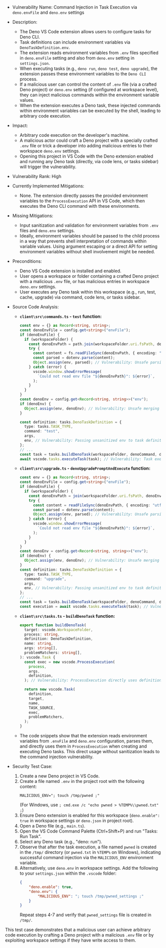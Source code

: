 - Vulnerability Name: Command Injection in Task Execution via `deno.envFile` and `deno.env` settings

- Description:
    - The Deno VS Code extension allows users to configure tasks for Deno CLI.
    - Task definitions can include environment variables via `DenoTaskDefinition.env`.
    - The extension reads environment variables from `.env` files specified in `deno.envFile` setting and also from `deno.env` setting in `settings.json`.
    - When executing tasks (e.g., `deno run`, `deno test`, `deno upgrade`), the extension passes these environment variables to the `Deno CLI` process.
    - If a malicious user can control the content of `.env` file (via a crafted Deno project) or `deno.env` setting (if configured at workspace level), they can inject malicious commands within the environment variable values.
    - When the extension executes a Deno task, these injected commands within environment variables can be executed by the shell, leading to arbitrary code execution.

- Impact:
    - Arbitrary code execution on the developer's machine.
    - A malicious actor could craft a Deno project with a specially crafted `.env` file or trick a developer into adding malicious entries to their workspace `deno.env` settings.
    - Opening this project in VS Code with the Deno extension enabled and running any Deno task (directly, via code lens, or tasks sidebar) will trigger the vulnerability.

- Vulnerability Rank: High

- Currently Implemented Mitigations:
    - None. The extension directly passes the provided environment variables to the `ProcessExecution` API in VS Code, which then executes the Deno CLI command with these environments.

- Missing Mitigations:
    - Input sanitization and validation for environment variables from `.env` files and `deno.env` settings.
    - Ideally, environment variables should be passed to the child process in a way that prevents shell interpretation of commands within variable values.  Using argument escaping or a direct API for setting environment variables without shell involvement might be needed.

- Preconditions:
    - Deno VS Code extension is installed and enabled.
    - User opens a workspace or folder containing a crafted Deno project with a malicious `.env` file, or has malicious entries in workspace `deno.env` settings.
    - User executes any Deno task within this workspace (e.g., run, test, cache, upgrade) via command, code lens, or tasks sidebar.

- Source Code Analysis:
    - **`client\src\commands.ts` - `test` function:**
        ```typescript
        const env = {} as Record<string, string>;
        const denoEnvFile = config.get<string>("envFile");
        if (denoEnvFile) {
          if (workspaceFolder) {
            const denoEnvPath = path.join(workspaceFolder.uri.fsPath, denoEnvFile);
            try {
              const content = fs.readFileSync(denoEnvPath, { encoding: "utf8" });
              const parsed = dotenv.parse(content);
              Object.assign(env, parsed); // Vulnerability: Unsafe parsing of .env content
            } catch (error) {
              vscode.window.showErrorMessage(
                `Could not read env file "${denoEnvPath}": ${error}`,
              );
            }
          }
        }
        const denoEnv = config.get<Record<string, string>>("env");
        if (denoEnv) {
          Object.assign(env, denoEnv); // Vulnerability: Unsafe merging of deno.env settings
        }

        const definition: tasks.DenoTaskDefinition = {
          type: tasks.TASK_TYPE,
          command: "test",
          args,
          env, // Vulnerability: Passing unsanitized env to task definition
        };
        // ...
        const task = tasks.buildDenoTask(workspaceFolder, denoCommand, definition, `test "${name}"`, args, ["$deno-test"]);
        await vscode.tasks.executeTask(task); // Vulnerability: Task execution with potentially malicious env
        ```
    - **`client\src\upgrade.ts` - `denoUpgradePromptAndExecute` function:**
        ```typescript
        const env = {} as Record<string, string>;
        const denoEnvFile = config.get<string>("envFile");
        if (denoEnvFile) {
          if (workspaceFolder) {
            const denoEnvPath = join(workspaceFolder.uri.fsPath, denoEnvFile);
            try {
              const content = readFileSync(denoEnvPath, { encoding: "utf8" });
              const parsed = dotenv.parse(content);
              Object.assign(env, parsed); // Vulnerability: Unsafe parsing of .env content
            } catch (error) {
              vscode.window.showErrorMessage(
                `Could not read env file "${denoEnvPath}": ${error}`,
              );
            }
          }
        }
        const denoEnv = config.get<Record<string, string>>("env");
        if (denoEnv) {
          Object.assign(env, denoEnv); // Vulnerability: Unsafe merging of deno.env settings
        }
        const definition: tasks.DenoTaskDefinition = {
          type: tasks.TASK_TYPE,
          command: "upgrade",
          args,
          env, // Vulnerability: Passing unsanitized env to task definition
        };
        // ...
        const task = tasks.buildDenoTask(workspaceFolder, denoCommand, definition, "upgrade", args, ["$deno"]);
        const execution = await vscode.tasks.executeTask(task); // Vulnerability: Task execution with potentially malicious env
        ```
    - **`client\src\tasks.ts` - `buildDenoTask` function:**
        ```typescript
        export function buildDenoTask(
          target: vscode.WorkspaceFolder,
          process: string,
          definition: DenoTaskDefinition,
          name: string,
          args: string[],
          problemMatchers: string[],
        ): vscode.Task {
          const exec = new vscode.ProcessExecution(
            process,
            args,
            definition,
          ); // Vulnerability: ProcessExecution directly uses definition.env

          return new vscode.Task(
            definition,
            target,
            name,
            TASK_SOURCE,
            exec,
            problemMatchers,
          );
        }
        ```
    - The code snippets show that the extension reads environment variables from `.envFile` and `deno.env` configuration, parses them, and directly uses them in `ProcessExecution` when creating and executing Deno tasks. This direct usage without sanitization leads to the command injection vulnerability.

- Security Test Case:
    1. Create a new Deno project in VS Code.
    2. Create a file named `.env` in the project root with the following content:
        ```env
        MALICIOUS_ENV="; touch /tmp/pwned ;"
        ```
        (For Windows, use `; cmd.exe /c "echo pwned > %TEMP%\\pwned.txt" ;`)
    3. Ensure Deno extension is enabled for this workspace (`deno.enable": true` in workspace settings or `deno.json` in project root).
    4. Open a Deno file (e.g., `main.ts`).
    5. Open the VS Code Command Palette (Ctrl+Shift+P) and run "Tasks: Run Task".
    6. Select any Deno task (e.g., "deno: run").
    7. Observe that after the task execution, a file named `pwned` is created in the `/tmp/` directory (or `pwned.txt` in `%TEMP%` on Windows), indicating successful command injection via the `MALICIOUS_ENV` environment variable.
    8. Alternatively, use `deno.env` in workspace settings. Add the following to your `settings.json` within the `.vscode` folder:
        ```json
        {
            "deno.enable": true,
            "deno.env": {
                "MALICIOUS_ENV": "; touch /tmp/pwned_settings ;"
            }
        }
        ```
        Repeat steps 4-7 and verify that `pwned_settings` file is created in `/tmp/`.

This test case demonstrates that a malicious user can achieve arbitrary code execution by crafting a Deno project with a malicious `.env` file or by exploiting workspace settings if they have write access to them.
